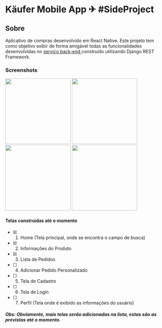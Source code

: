 # Käufer Mobile App ✈ #SideProject

## Sobre

Aplicativo de compras desenvolvido em React Native. Este projeto tem como objetivo exibir de forma amigável todas as funcionalidades desenvolvidas no <a href="https://github.com/lucasviinic/kauferservices/"> serviço back-end </a> construído utilizando Django REST Framework. 

### Screenshots

<p float="left">
  <img src="https://i.imgur.com/ru1Ymrf.jpeg" width="205" />
  <img src="https://i.imgur.com/l66vSZX.jpeg" width="205" />
  <img src="https://i.imgur.com/peyejlY.jpeg" width="205" />
  <img src="https://i.imgur.com/mWpNbiB.jpeg" width="205" />
</p>

#### Telas construidas até o momento

- [x] 1. Home (Tela principal, onde se encontra o campo de busca)
- [x] 2. Informações do Produto
- [x] 3. Lista de Pedidos
- [ ] 4. Adicionar Pedido Personalizado
- [ ] 5. Tela de Cadastro
- [ ] 6. Tela de Login
- [ ] 7. Perfil (Tela onde é exibido as informações do usuário)

##### Obs: Obviamente, mais telas serão adicionadas na lista, estas são as previstas até o momento.


